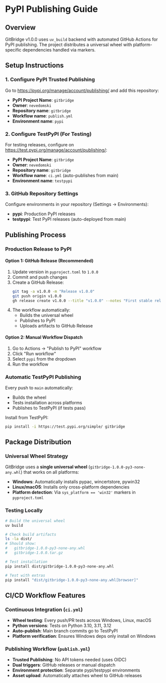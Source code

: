 # PyPI Publishing Guide

## Overview
GitBridge v1.0.0 uses `uv_build` backend with automated GitHub Actions for PyPI publishing. The project distributes a universal wheel with platform-specific dependencies handled via markers.

## Setup Instructions

### 1. Configure PyPI Trusted Publishing

Go to https://pypi.org/manage/account/publishing/ and add this repository:

- **PyPI Project Name**: `gitbridge`
- **Owner**: `nevedomski`
- **Repository name**: `gitbridge`
- **Workflow name**: `publish.yml`
- **Environment name**: `pypi`

### 2. Configure TestPyPI (For Testing)

For testing releases, configure on https://test.pypi.org/manage/account/publishing/:

- **PyPI Project Name**: `gitbridge`
- **Owner**: `nevedomski`
- **Repository name**: `gitbridge`
- **Workflow name**: `ci.yml` (auto-publishes from main)
- **Environment name**: `testpypi`

### 3. GitHub Repository Settings

Configure environments in your repository (Settings → Environments):

- **pypi**: Production PyPI releases
- **testpypi**: Test PyPI releases (auto-deployed from main)

## Publishing Process

### Production Release to PyPI

#### Option 1: GitHub Release (Recommended)
1. Update version in `pyproject.toml` to `1.0.0`
2. Commit and push changes
3. Create a GitHub Release:
   ```bash
   git tag -a v1.0.0 -m "Release v1.0.0"
   git push origin v1.0.0
   gh release create v1.0.0 --title "v1.0.0" --notes "First stable release"
   ```
4. The workflow automatically:
   - Builds the universal wheel
   - Publishes to PyPI
   - Uploads artifacts to GitHub Release

#### Option 2: Manual Workflow Dispatch
1. Go to Actions → "Publish to PyPI" workflow
2. Click "Run workflow"
3. Select `pypi` from the dropdown
4. Run the workflow

### Automatic TestPyPI Publishing

Every push to `main` automatically:
- Builds the wheel
- Tests installation across platforms
- Publishes to TestPyPI (if tests pass)

Install from TestPyPI:
```bash
pip install -i https://test.pypi.org/simple/ gitbridge
```

## Package Distribution

### Universal Wheel Strategy
GitBridge uses a **single universal wheel** (`gitbridge-1.0.0-py3-none-any.whl`) that works on all platforms:

- **Windows**: Automatically installs pypac, wincertstore, pywin32
- **Linux/macOS**: Installs only cross-platform dependencies
- **Platform detection**: Via `sys_platform == 'win32'` markers in `pyproject.toml`

### Testing Locally

```bash
# Build the universal wheel
uv build

# Check build artifacts
ls -la dist/
# Should show:
#   gitbridge-1.0.0-py3-none-any.whl
#   gitbridge-1.0.0.tar.gz

# Test installation
pip install dist/gitbridge-1.0.0-py3-none-any.whl

# Test with extras
pip install "dist/gitbridge-1.0.0-py3-none-any.whl[browser]"
```

## CI/CD Workflow Features

### Continuous Integration (`ci.yml`)
- **Wheel testing**: Every push/PR tests across Windows, Linux, macOS
- **Python versions**: Tests on Python 3.10, 3.11, 3.12
- **Auto-publish**: Main branch commits go to TestPyPI
- **Platform verification**: Ensures Windows deps only install on Windows

### Publishing Workflow (`publish.yml`)
- **Trusted Publishing**: No API tokens needed (uses OIDC)
- **Dual triggers**: GitHub releases or manual dispatch
- **Environment protection**: Separate pypi/testpypi environments
- **Asset upload**: Automatically attaches wheel to GitHub releases
